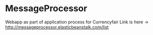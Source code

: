 # MessageProcessor
Webapp as part of application process for Currencyfair
Link is here -> http://messageprocessor.elasticbeanstalk.com/list
